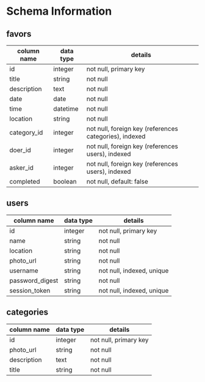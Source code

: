 # Schema Information

## favors
column name | data type | details
------------|-----------|-----------------------
id          | integer   | not null, primary key
title       | string    | not null
description | text      | not null
date        | date      | not null
time        | datetime  | not null
location    | string    | not null
category_id | integer   | not null, foreign key (references categories), indexed
doer_id     | integer   | not null, foreign key (references users), indexed
asker_id    | integer   | not null, foreign key (references users), indexed
completed   | boolean   | not null, default: false


## users
column name     | data type | details
----------------|-----------|-----------------------
id              | integer   | not null, primary key
name            | string    | not null
location        | string    | not null
photo_url       | string    | not null
username        | string    | not null, indexed, unique
password_digest | string    | not null
session_token   | string    | not null, indexed, unique

## categories
column name | data type | details
------------|-----------|-----------------------
id          | integer   | not null, primary key
photo_url   | string    | not null
description | text      | not null
title       | string   | not null
